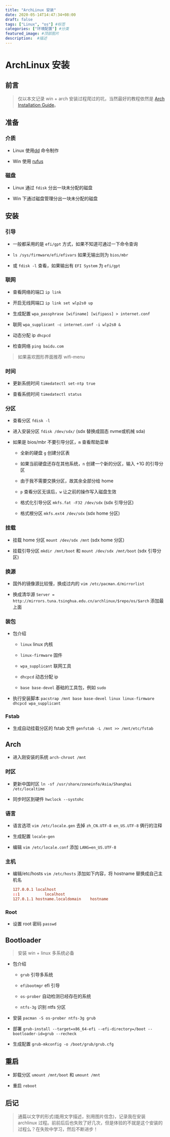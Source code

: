 ```yaml
---
title: "ArchLinux 安装"
date: 2020-05-14T14:47:34+08:00
draft: false
tags: ["Linux", "os"] #标签
categories: ["环境配置"] #分类
featured_image: #顶部图片
description:  #描述
---
```


# ArchLinux 安装

## 前言

> 仅以本文记录 win + arch 安装过程爬过的坑，当然最好的教程依然是 [Arch Installation Guide](https://wiki.archlinux.org/index.php/Installation_guide_(%E7%AE%80%E4%BD%93%E4%B8%AD%E6%96%87))。

## 准备

### 介质

- Linux 使用[dd](https://www.runoob.com/linux/linux-comm-dd.html) 命令制作

- Win 使用 [rufus](https://rufus.ie/)

### 磁盘

- Linux 通过 `fdisk` 分出一块未分配的磁盘

- Win 下通过磁盘管理分出一块未分配的磁盘

## 安装

### 引导

- 一般都采用的是 `efi/gpt` 方式，如果不知道可通过一下命令查询

- `ls /sys/firmware/efi/efivars` 如果无输出则为 `bios/mbr`

- 或 `fdisk -l` 查看，如果输出有 `EFI System` 为 `efi/gpt`

### 联网

- 查看网络的端口 `ip link`

- 开启无线网端口 `ip link set wlp2s0 up`

- 生成配置 `wpa_passphrase [wifiname] [wifipass] > internet.conf`

- 联网 `wpa_supplicant -c internet.conf -i wlp2s0 &`

- 动态分配 ip `dhcpcd`

- 检查网络 `ping baidu.com`

> 如果喜欢图形界面推荐 wifi-menu

### 时间

- 更新系统时间 `timedatectl set-ntp true`

- 查看系统时间 `timedatectl status`

### 分区

- 查看分区 `fdisk -l`

- 进入安装分区 `fdisk /dev/sdx/` (sdx 替换成固态 nvme或机械 sda)

- 如果是 bios/mbr 不要引导分区，`m` 查看帮助菜单

  - 全新的硬盘 `g` 创建分区表

  - 如果当前硬盘还存在其他系统，`n` 创建一个新的分区，输入 +1G 的引导分区

  - 由于我不需要交换分区，故其余全部分给 home

  - `p` 查看分区无误后，`w` 让之前的操作写入磁盘生效

  - 格式化引导分区 `mkfs.fat -F32 /dev/sdx` (sdx 引导分区)

  - 格式根分区 `mkfs.ext4 /dev/sdx` (sdx home 分区)

### 挂载

- 挂载 home 分区 `mount /dev/sdx /mnt` (sdx home 分区)

- 挂载引导分区 `mkdir /mnt/boot` 和 `mount /dev/sdx /mnt/boot` (sdx 引导分区)

### 换源

- 国外的镜像源比较慢，换成过内的 `vim /etc/pacman.d/mirrorlist`

- 换成清华源 `Server = http://mirrors.tuna.tsinghua.edu.cn/archlinux/$repo/os/$arch` 添加最上面

### 装包

- 包介绍

  - `linux` linux 内核

  - `linux-firmware` 固件

  - `wpa_supplicant` 联网工具

  - `dhcpcd` 动态分配 ip

  - `base base-devel` 基础的工具包，例如 `sudo`

- 执行安装脚本 `pacstrap /mnt base base-devel linux linux-firmware dhcpcd wpa_supplicant`

### Fstab

- 生成自动挂载分区的 fstab 文件 `genfstab -L /mnt >> /mnt/etc/fstab`

## Arch

- 进入刚安装的系统 `arch-chroot /mnt`

### 时区

- 更新中国时区 `ln -sf /usr/share/zoneinfo/Asia/Shanghai /etc/localtime`

- 同步时区到硬件 `hwclock --systohc`

### 语言

- 语言选项 `vim /etc/locale.gen` 去掉 `zh_CN.UTF-8 en_US.UTF-8` 俩行的注释

- 生成配置 `locale-gen`

- 编辑 `vim /etc/locale.conf` 添加 `LANG=en_US.UTF-8`

### 主机

- 编辑/etc/hosts `vim /etc/hosts` 添加如下内容，将 hostname 替换成自己主机名

  ```conf
  127.0.0.1	localhost
  ::1		    localhost
  127.0.1.1	hostname.localdomain	hostname
  ```

### Root

- 设置 root 密码 `passwd`

## Bootloader

> 安装 win + linux 多系统必备

- 包介绍

  - `grub` 引导多系统

  - `efibootmgr` efi 引导

  - `os-prober` 自动检测已经存在的系统

  - `ntfs-3g` 识别 ntfs 分区

- 安装 `pacman -S os-prober ntfs-3g grub`

- 部署 `grub-install --target=x86_64-efi --efi-directory=/boot --bootloader-id=grub --recheck`

- 生成配置 `grub-mkconfig -o /boot/grub/grub.cfg`

## 重启

- 卸载分区 `umount /mnt/boot` 和 `umount /mnt`

- 重启 `reboot`

## 后记

> 通篇以文字的形式(能用文字描述，别用图片信念)，记录我在安装 archlinux 过程。前前后后也失败了好几次，但是体验的不就是这个安装的过程么？在失败中学习，然后不断进步！
